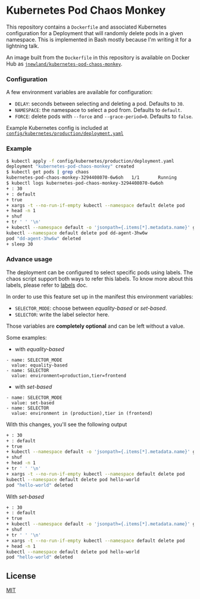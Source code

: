 # Kubernetes Pod Chaos Monkey

This repository contains a `Dockerfile` and associated Kubernetes configuration for a Deployment that will randomly delete pods in a given namespace. This is implemented in Bash mostly because I'm writing it for a lightning talk.

An image built from the `Dockerfile` in this repository is available on Docker Hub as [`jnewland/kubernetes-pod-chaos-monkey`](https://hub.docker.com/r/jnewland/kubernetes-pod-chaos-monkey/).

### Configuration

A few environment variables are available for configuration:

* `DELAY`: seconds between selecting and deleting a pod. Defaults to `30`.
* `NAMESPACE`: the namespace to select a pod from. Defaults to `default`.
* `FORCE`: delete pods with `--force` and `--grace-period=0`. Defaults to `false`.

Example Kubernetes config is included at [`config/kubernetes/production/deployment.yaml`](./config/kubernetes/production/deployment.yaml)

### Example

```bash
$ kubectl apply -f config/kubernetes/production/deployment.yaml
deployment "kubernetes-pod-chaos-monkey" created
$ kubectl get pods | grep chaos
kubernetes-pod-chaos-monkey-3294408070-6w6oh   1/1       Running       0          19s
$ kubectl logs kubernetes-pod-chaos-monkey-3294408070-6w6oh
+ : 30
+ : default
+ true
+ xargs -t --no-run-if-empty kubectl --namespace default delete pod
+ head -n 1
+ shuf
+ tr ' ' '\n'
+ kubectl --namespace default -o 'jsonpath={.items[*].metadata.name}' get pods
kubectl --namespace default delete pod dd-agent-3hw6w
pod "dd-agent-3hw6w" deleted
+ sleep 30
```

### Advance usage

The deployment can be configured to select specific pods using labels. The chaos script support both ways to refer this labels. To know more about this labels, please refer to [labels](https://kubernetes.io/docs/concepts/overview/working-with-objects/labels/#api) doc.

In order to use this feature set up in the manifest this environment variables:

* `SELECTOR_MODE`: choose between _equality-based_ or _set-based_.
* `SELECTOR`: write the label selector here.

Those variables are **completely optional** and can be left without a value.

Some examples:

* with _equality-based_

```
- name: SELECTOR_MODE
  value: equality-based  
- name: SELECTOR
  value: environment=production,tier=frontend
```

* with _set-based_

```
- name: SELECTOR_MODE
  value: set-based  
- name: SELECTOR
  value: environment in (production),tier in (frontend)
```

With this changes, you'll see the following output

```bash
+ : 30
+ : default
+ true
+ kubectl --namespace default -o 'jsonpath={.items[*].metadata.name}' get pods --selector environment=production,tier=frontend
+ shuf
+ head -n 1
+ tr ' ' '\n'
+ xargs -t --no-run-if-empty kubectl --namespace default delete pod
kubectl --namespace default delete pod hello-world 
pod "hello-world" deleted
```

With _set-based_

```bash
+ : 30
+ : default
+ true
+ kubectl --namespace default -o 'jsonpath={.items[*].metadata.name}' get pods --selector 'environment in (production),tier in (frontend)'
+ shuf
+ tr ' ' '\n'
+ xargs -t --no-run-if-empty kubectl --namespace default delete pod
+ head -n 1
kubectl --namespace default delete pod hello-world 
pod "hello-world" deleted
```

## License

[MIT](./LICENSE.md)